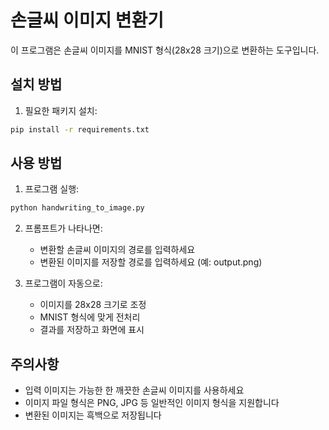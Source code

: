 # 손글씨 이미지 변환기

이 프로그램은 손글씨 이미지를 MNIST 형식(28x28 크기)으로 변환하는 도구입니다.

## 설치 방법

1. 필요한 패키지 설치:

```bash
pip install -r requirements.txt
```

## 사용 방법

1. 프로그램 실행:

```bash
python handwriting_to_image.py
```

2. 프롬프트가 나타나면:

    - 변환할 손글씨 이미지의 경로를 입력하세요
    - 변환된 이미지를 저장할 경로를 입력하세요 (예: output.png)

3. 프로그램이 자동으로:
    - 이미지를 28x28 크기로 조정
    - MNIST 형식에 맞게 전처리
    - 결과를 저장하고 화면에 표시

## 주의사항

-   입력 이미지는 가능한 한 깨끗한 손글씨 이미지를 사용하세요
-   이미지 파일 형식은 PNG, JPG 등 일반적인 이미지 형식을 지원합니다
-   변환된 이미지는 흑백으로 저장됩니다
